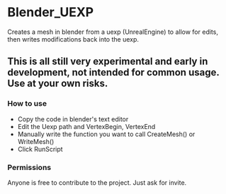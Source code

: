 # Blender_UEXP
Creates a mesh in blender from a uexp (UnrealEngine) to allow for edits, then writes modifications back into the uexp.

## This is all still very experimental and early in development, not intended for common usage. Use at your own risks.

### How to use
- Copy the code in blender's text editor
- Edit the Uexp path and VertexBegin, VertexEnd
- Manually write the function you want to call CreateMesh() or WriteMesh()
- Click RunScript

### Permissions
Anyone is free to contribute to the project. Just ask for invite.
